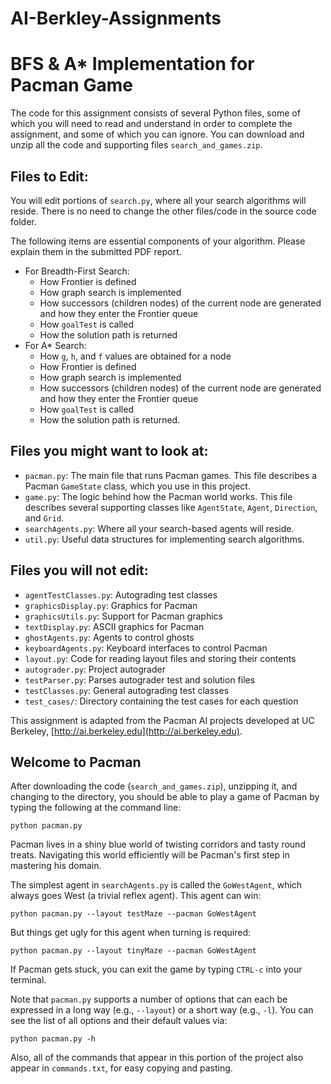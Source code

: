 # AI-Berkley-Assignments

# BFS & A* Implementation for Pacman Game

The code for this assignment consists of several Python files, some of which you will need to read and understand in order to complete the assignment, and some of which you can ignore. You can download and unzip all the code and supporting files `search_and_games.zip`.

## Files to Edit:
You will edit portions of `search.py`, where all your search algorithms will reside. There is no need to change the other files/code in the source code folder.

The following items are essential components of your algorithm. Please explain them in the submitted PDF report.
- For Breadth-First Search:
  - How Frontier is defined
  - How graph search is implemented
  - How successors (children nodes) of the current node are generated and how they enter the Frontier queue
  - How `goalTest` is called
  - How the solution path is returned
- For A* Search:
  - How `g`, `h`, and `f` values are obtained for a node
  - How Frontier is defined
  - How graph search is implemented
  - How successors (children nodes) of the current node are generated and how they enter the Frontier queue
  - How `goalTest` is called
  - How the solution path is returned.

## Files you might want to look at:
- `pacman.py`: The main file that runs Pacman games. This file describes a Pacman `GameState` class, which you use in this project.
- `game.py`: The logic behind how the Pacman world works. This file describes several supporting classes like `AgentState`, `Agent`, `Direction`, and `Grid`.
- `searchAgents.py`: Where all your search-based agents will reside.
- `util.py`: Useful data structures for implementing search algorithms.

## Files you will not edit:
- `agentTestClasses.py`: Autograding test classes
- `graphicsDisplay.py`: Graphics for Pacman
- `graphicsUtils.py`: Support for Pacman graphics
- `textDisplay.py`: ASCII graphics for Pacman
- `ghostAgents.py`: Agents to control ghosts
- `keyboardAgents.py`: Keyboard interfaces to control Pacman
- `layout.py`: Code for reading layout files and storing their contents
- `autograder.py`: Project autograder
- `testParser.py`: Parses autograder test and solution files
- `testClasses.py`: General autograding test classes
- `test_cases/`: Directory containing the test cases for each question

This assignment is adapted from the Pacman AI projects developed at UC Berkeley, [http://ai.berkeley.edu](http://ai.berkeley.edu).

## Welcome to Pacman

After downloading the code (`search_and_games.zip`), unzipping it, and changing to the directory, you should be able to play a game of Pacman by typing the following at the command line:
```
python pacman.py
```

Pacman lives in a shiny blue world of twisting corridors and tasty round treats. Navigating this world efficiently will be Pacman's first step in mastering his domain.

The simplest agent in `searchAgents.py` is called the `GoWestAgent`, which always goes West (a trivial reflex agent). This agent can win:
```
python pacman.py --layout testMaze --pacman GoWestAgent
```

But things get ugly for this agent when turning is required:
```
python pacman.py --layout tinyMaze --pacman GoWestAgent
```

If Pacman gets stuck, you can exit the game by typing `CTRL-c` into your terminal.

Note that `pacman.py` supports a number of options that can each be expressed in a long way (e.g., `--layout`) or a short way (e.g., `-l`). You can see the list of all options and their default values via:
```
python pacman.py -h
```

Also, all of the commands that appear in this portion of the project also appear in `commands.txt`, for easy copying and pasting.
